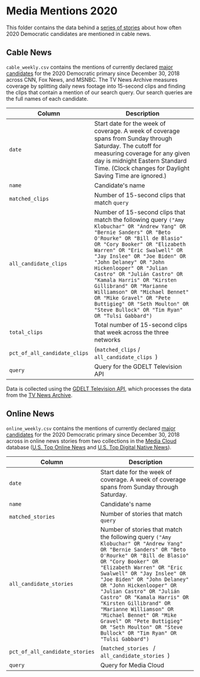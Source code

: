 # Media Mentions 2020

This folder contains the data behind a [series of stories](https://fivethirtyeight.com/features/beto-orourke-ignored-cable-news-and-it-ignored-him/) about how often 2020 Democratic candidates are mentioned in cable news.

## Cable News

`cable_weekly.csv` contains the mentions of currently declared [major candidates](https://fivethirtyeight.com/features/heres-how-were-defining-a-major-presidential-candidate/) for the 2020 Democratic primary since December 30, 2018 across CNN, Fox News, and MSNBC. The TV News Archive measures coverage by splitting daily news footage into 15-second clips and finding the clips that contain a mention of our search query. Our search queries are the full names of each candidate. 


Column | Description
-------|------------
`date` | Start date for the week of coverage. A week of coverage spans from Sunday through Saturday. The cutoff for measuring coverage for any given day is midnight Eastern Standard Time. (Clock changes for Daylight Saving Time are ignored.)
`name` | Candidate's name
`matched_clips` | Number of 15-second clips that match `query`
`all_candidate_clips` | Number of 15-second clips that match the following query ```("Amy Klobuchar" OR "Andrew Yang" OR "Bernie Sanders" OR "Beto O'Rourke" OR "Bill de Blasio" OR "Cory Booker" OR "Elizabeth Warren" OR "Eric Swalwell" OR "Jay Inslee" OR "Joe Biden" OR "John Delaney" OR "John Hickenlooper" OR "Julian Castro" OR "Julián Castro" OR "Kamala Harris" OR "Kirsten Gillibrand" OR "Marianne Williamson" OR "Michael Bennet" OR "Mike Gravel" OR "Pete Buttigieg" OR "Seth Moulton" OR "Steve Bullock" OR "Tim Ryan" OR "Tulsi Gabbard")```
`total_clips` | Total number of 15-second clips that week across the three networks
`pct_of_all_candidate_clips` | (`matched_clips` / `all_candidate_clips `)
`query` | Query for the GDELT Television API

Data is collected using the [GDELT Television API](https://blog.gdeltproject.org/gdelt-2-0-television-api-debuts/), which processes the data from the [TV News Archive](https://archive.org/details/tv).

## Online News

`online_weekly.csv` contains the mentions of currently declared [major candidates](https://fivethirtyeight.com/features/heres-how-were-defining-a-major-presidential-candidate/) for the 2020 Democratic primary since December 30, 2018 across in online news stories from two collections in the [Media Cloud](https://mediacloud.org/) database ([U.S. Top Online News](https://sources.mediacloud.org/#/collections/58722749) and [U.S. Top Digital Native News](https://sources.mediacloud.org/#/collections/57078150)).

Column | Description
-------|------------
`date` | Start date for the week of coverage. A week of coverage spans from Sunday through Saturday.
`name` | Candidate's name
`matched_stories` | Number of stories that match `query`
`all_candidate_stories` | Number of stories that match the following query ```("Amy Klobuchar" OR "Andrew Yang" OR "Bernie Sanders" OR "Beto O'Rourke" OR "Bill de Blasio" OR "Cory Booker" OR "Elizabeth Warren" OR "Eric Swalwell" OR "Jay Inslee" OR "Joe Biden" OR "John Delaney" OR "John Hickenlooper" OR "Julian Castro" OR "Julián Castro" OR "Kamala Harris" OR "Kirsten Gillibrand" OR "Marianne Williamson" OR "Michael Bennet" OR "Mike Gravel" OR "Pete Buttigieg" OR "Seth Moulton" OR "Steve Bullock" OR "Tim Ryan" OR "Tulsi Gabbard")```
`pct_of_all_candidate_stories` | (`matched_stories ` / `all_candidate_stories `)
`query` | Query for Media Cloud
